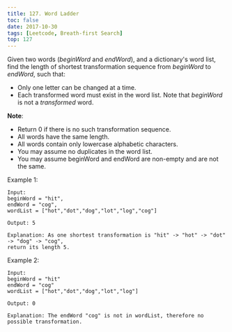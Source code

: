 ```yaml
---
title: 127. Word Ladder
toc: false
date: 2017-10-30
tags: [Leetcode, Breath-first Search]
top: 127
---
```




Given two words (*beginWord* and *endWord*), and a dictionary's word list, find the length of shortest transformation sequence from *beginWord* to *endWord*, such that:

* Only one letter can be changed at a time.
* Each transformed word must exist in the word list. Note that *beginWord* is not a *transformed* word.

**Note**:

* Return 0 if there is no such transformation sequence.
* All words have the same length.
* All words contain only lowercase alphabetic characters.
* You may assume no duplicates in the word list.
* You may assume beginWord and endWord are non-empty and are not the same.

Example 1:

```
Input:
beginWord = "hit",
endWord = "cog",
wordList = ["hot","dot","dog","lot","log","cog"]

Output: 5

Explanation: As one shortest transformation is "hit" -> "hot" -> "dot" -> "dog" -> "cog",
return its length 5.
```

Example 2:

```
Input:
beginWord = "hit"
endWord = "cog"
wordList = ["hot","dot","dog","lot","log"]

Output: 0

Explanation: The endWord "cog" is not in wordList, therefore no possible transformation.
```


